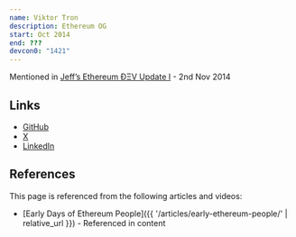```yaml
---
name: Viktor Tron
description: Ethereum OG
start: Oct 2014
end: ???
devcon0: "1421"
---
```


Mentioned in [Jeff’s Ethereum ÐΞV Update I](https://blog.ethereum.org/2014/11/02/jeffs-ethereum-dev-update) - 2nd Nov 2014

## Links
- [GitHub](https://github.com/zelig)
- [X](https://x.com/zeligf)
- [LinkedIn](https://www.linkedin.com/in/viktortron/)

## References

This page is referenced from the following articles and videos:

- [Early Days of Ethereum People]({{ '/articles/early-ethereum-people/' | relative_url }}) - Referenced in content
